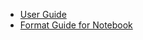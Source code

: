 <!-- docs/_sidebar.md -->

* [User Guide](../Expanse_Notebook_User_Guide.md)
* [Format Guide for Notebook](../Format_Notebook.md) 

